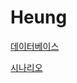 # Heung

[데이터베이스](#https://github.com/jaehyun-0103/Heung/blob/main/Database.md)

[시나리오](#https://github.com/jaehyun-0103/Heung/blob/main/Scenario.md)
